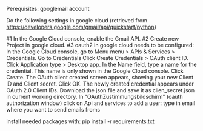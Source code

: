 Perequisites: googlemail account

Do the following settings in google cloud (retrieved from https://developers.google.com/gmail/api/quickstart/python)

#1 In the Google Cloud console, enable the Gmail API.
#2 Create new Project in google cloud.
#3 oauth2 in google cloud needs to be configured:
In the Google Cloud console, go to Menu menu > APIs & Services > Credentials.
Go to Credentials
Click Create Credentials > OAuth client ID.
Click Application type > Desktop app.
In the Name field, type a name for the credential. This name is only shown in the Google Cloud console.
Click Create. The OAuth client created screen appears, showing your new Client ID and Client secret.
Click OK. The newly created credential appears under OAuth 2.0 Client IDs.
Download the json file and save it as clien_secret.json in current working directory.
In "OAuthZustimmungsbildschirm" (oauth authorization window) click on Api and services to add a user:
type in email where you want to send emails froms

install needed packages with:
pip install -r requirements.txt